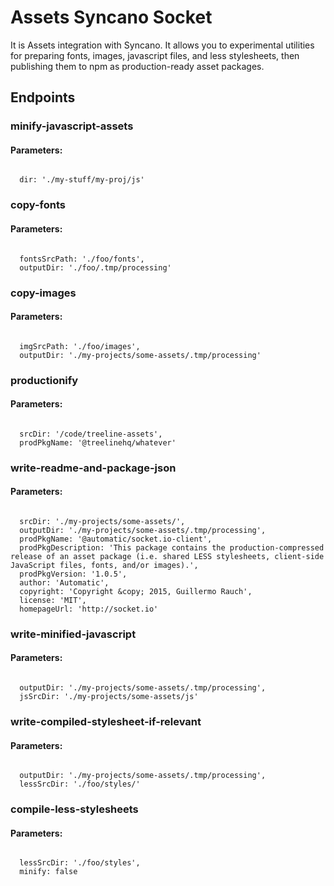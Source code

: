 # Assets Syncano Socket

It is Assets integration with Syncano. It allows you to experimental utilities for preparing fonts, images, javascript files, and less stylesheets, then publishing them to npm as production-ready asset packages.

## Endpoints

### minify-javascript-assets

#### Parameters:
```

  dir: './my-stuff/my-proj/js'
```


### copy-fonts

#### Parameters:
```

  fontsSrcPath: './foo/fonts',
  outputDir: './foo/.tmp/processing'
```


### copy-images

#### Parameters:
```

  imgSrcPath: './foo/images',
  outputDir: './my-projects/some-assets/.tmp/processing'
```


### productionify

#### Parameters:
```

  srcDir: '/code/treeline-assets',
  prodPkgName: '@treelinehq/whatever'
```


### write-readme-and-package-json

#### Parameters:
```

  srcDir: './my-projects/some-assets/',
  outputDir: './my-projects/some-assets/.tmp/processing',
  prodPkgName: '@automatic/socket.io-client',
  prodPkgDescription: 'This package contains the production-compressed release of an asset package (i.e. shared LESS stylesheets, client-side JavaScript files, fonts, and/or images).',
  prodPkgVersion: '1.0.5',
  author: 'Automatic',
  copyright: 'Copyright &copy; 2015, Guillermo Rauch',
  license: 'MIT',
  homepageUrl: 'http://socket.io'
```


### write-minified-javascript

#### Parameters:
```

  outputDir: './my-projects/some-assets/.tmp/processing',
  jsSrcDir: './my-projects/some-assets/js'
```


### write-compiled-stylesheet-if-relevant

#### Parameters:
```

  outputDir: './my-projects/some-assets/.tmp/processing',
  lessSrcDir: './foo/styles/'
```


### compile-less-stylesheets

#### Parameters:
```

  lessSrcDir: './foo/styles',
  minify: false
```

